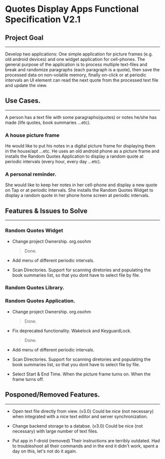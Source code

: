 Quotes Display Apps Functional Specification V2.1
=================================================

## Project Goal
---

Develop two applications: One simple application for picture frames (e.g. 
old android devices) and one widget application for cell-phones. The 
general purpose of the application is to process multiple text-files and 
break and randomize paragraphs (each paragraph is a quote), then save the 
processed data on non-volatile memory, finally on-click or at periodic 
intervals an UI element can read the next quote from the processed text 
file and update the view.

## Use Cases.
---

A person has a text file with some paragraphs(quotes) or notes he/she has 
made (life quotes, book summaries ...etc).

### A house picture frame

He would like to put his notes in a digital picture frame for displaying 
them in the house/apt ...etc. He uses an old android phone as a picture 
frame and installs the Random Quotes Application to display a random quote 
at periodic intervals (every hour, every day ...etc).

### A personal reminder.

She would like to keep her notes in her cell-phone and display a new quote 
on Tap or at periodic Intervals. She installs the Random Quotes Widget to 
display a random quote in her phone home screen at periodic intervals. 


## Features & Issues to Solve
---

### Random Quotes Widget

* Change project Ownership.
    org.osohm
    > Done.

* Add menu of different periodic intervals.

* Scan Directories.
    Support for scanning diretories and populating the book summaries list, 
    so that you dont have to select file by file.
    
### Random Quotes Library.


### Random Quotes Application.

* Change project Ownership.
    org.osohm
    > Done.

* Fix deprecated functionality.
    Wakelock and KeyguardLock.
    > Done.

* Add menu of different periodic intervals.

* Scan Directories.
    Support for scanning diretories and populating the book summaries list, 
    so that you dont have to select file by file.
    
* Select Start & End Time.
    When the picture frame turns on. When the frame turns off.

## Posponed/Removed Features.
---

* Open text file directly from view. (v3.0)
    Could be nice (not necessary) when integrated with a nice text 
    editor and server synchronization.
 
* Change backend storage to a databse. (v3.0)
    Could be nice (not necessary) with large number of text files.
 
* Put app in f-droid (removed)
    Their instructions are terribly outdated. Had to troubleshoot 
    all their commands and in the end it didn't work, spent a day 
    on this, let's not do it again.
    
